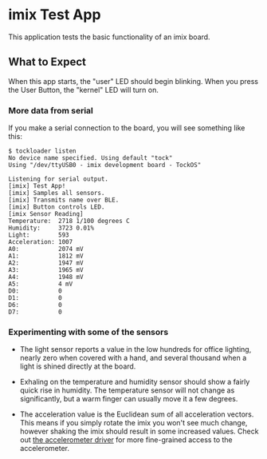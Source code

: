 imix Test App
=============

This application tests the basic functionality of an imix board.


What to Expect
--------------

When this app starts, the "user" LED should begin blinking. When you press the
User Button, the "kernel" LED will turn on.

### More data from serial

If you make a serial connection to the board, you will see something like this:

    $ tockloader listen
    No device name specified. Using default "tock"
    Using "/dev/ttyUSB0 - imix development board - TockOS"
                       
    Listening for serial output.
    [imix] Test App!                    
    [imix] Samples all sensors.
    [imix] Transmits name over BLE.
    [imix] Button controls LED.
    [imix Sensor Reading]  
    Temperature:  2718 1/100 degrees C
    Humidity:     3723 0.01%
    Light:        593    
    Acceleration: 1007   
    A0:           2074 mV
    A1:           1812 mV
    A2:           1947 mV             
    A3:           1965 mV   
    A4:           1948 mV
    A5:           4 mV
    D0:           0      
    D1:           0                   
    D6:           0         
    D7:           0      

### Experimenting with some of the sensors

  * The light sensor reports a value in the low hundreds for office lighting,
    nearly zero when covered with a hand, and several thousand when a light is
    shined directly at the board.

  * Exhaling on the temperature and humidity sensor should show a fairly quick
    rise in humidity. The temperature sensor will not change as significantly,
    but a warm finger can usually move it a few degrees.

  * The acceleration value is the Euclidean sum of all acceleration vectors.
    This means if you simply rotate the imix you won't see much change, however
    shaking the imix should result in some increased values. Check out
    [the accelerometer driver](../../../libtock/FXOS8700CQ.h) for more
    fine-grained access to the accelerometer.
